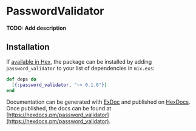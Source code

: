 # PasswordValidator

**TODO: Add description**

## Installation

If [available in Hex](https://hex.pm/docs/publish), the package can be installed
by adding `password_validator` to your list of dependencies in `mix.exs`:

```elixir
def deps do
  [{:password_validator, "~> 0.1.0"}]
end
```

Documentation can be generated with [ExDoc](https://github.com/elixir-lang/ex_doc)
and published on [HexDocs](https://hexdocs.pm). Once published, the docs can
be found at [https://hexdocs.pm/password_validator](https://hexdocs.pm/password_validator).

